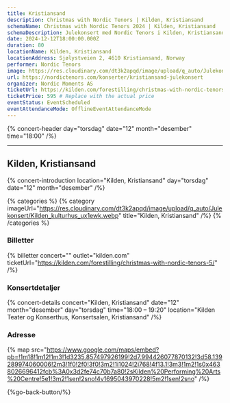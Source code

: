 ```yaml
---
title: Kristiansand
description: Christmas with Nordic Tenors | Kilden, Kristiansand
schemaName: Christmas with Nordic Tenors 2024 | Kilden, Kristiansand
schemaDescription: Julekonsert med Nordic Tenors i Kilden, Kristiansand
date: 2024-12-12T18:00:00.000Z
duration: 80
locationName: Kilden, Kristiansand
locationAddress: Sjølystveien 2, 4610 Kristiansand, Norway
performer: Nordic Tenors
image: https://res.cloudinary.com/dt3k2apqd/image/upload/q_auto/Julekonsert/schema_-_kilden_kristiansand_mgrmx0.webp
url: https://nordictenors.com/konserter/kristiansand-julekonsert
organizer: Nordic Moments AS
ticketUrl: https://kilden.com/forestilling/christmas-with-nordic-tenors-5/
ticketPrice: 595 # Replace with the actual price
eventStatus: EventScheduled
eventAttendanceMode: OfflineEventAttendanceMode
---
```


{% concert-header day="torsdag" date="12" month="desember" time="18:00" /%}

---

## Kilden, Kristiansand

{% concert-introduction location="Kilden, Kristiansand" day="torsdag" date="12" month="desember" /%}

{% categories %}
{% category imageUrl="https://res.cloudinary.com/dt3k2apqd/image/upload/q_auto/Julekonsert/Kilden_kulturhus_ux1ewk.webp" title="Kilden, Kristiansand" /%}
{% /categories %}

### Billetter

{% billetter concert="" outlet="kilden.com" ticketUrl="https://kilden.com/forestilling/christmas-with-nordic-tenors-5/" /%}

### Konsertdetaljer

{% concert-details concert="Kilden, Kristiansand" date="12" month="desember" day="torsdag" time="18:00 – 19:20" location="Kilden Teater og Konserthus, Konsertsalen, Kristiansand" /%}

### Adresse

{% map src="https://www.google.com/maps/embed?pb=!1m18!1m12!1m3!1d3235.857497926199!2d7.994426077870132!3d58.139289974060006!2m3!1f0!2f0!3f0!3m2!1i1024!2i768!4f13.1!3m3!1m2!1s0x4638026696412fcb%3A0x3d2fe74c70b7a80!2sKilden%20Performing%20Arts%20Centre!5e1!3m2!1sen!2sno!4v1695043970228!5m2!1sen!2sno" /%}

{%go-back-button/%}

